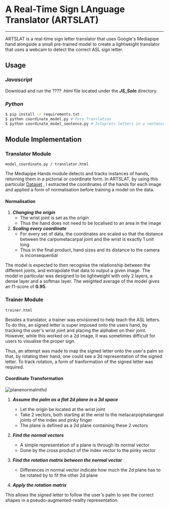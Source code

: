 A Real-Time Sign LAnguage Translator (ARTSLAT)
===
---

ARTSLAT is a real-time sign letter translator that uses Google's Mediapipe hand alongside a small pre-trained model to 
create a lightweight translator that uses a webcam to detect the correct ASL sign letter.

## **Usage**

### _Javascript_

Download and run the ???? .html file located under the **_JS_Soln_** directory.

### _Python_
``` bash
$ pip install -r requirements.txt
$ python coordinate_model.py # Pure Translation
$ python coordinate_model_sentence.py # Inteprets letters in a sentence
```


## Module Implementation

### Translator Module
```model_coordinate.py / translator.html```

The Mediapipe Hands module detects and tracks instances of hands, 
returning them in a pictorial or coordinate form. In ARTSLAT, by using this particular
[Dataset](https://www.kaggle.com/grassknoted/asl-alphabet)
, I extracted the coordinates of the hands for each image and applied a form of normalisation
before training a model on the data.

#### Normalisation
1. **_Changing the origin_**
    * The wrist joint is set as the origin
    * Thus the hand does not need to be localised to an area in the image
2. **_Scaling every coordinate_**
    * For every set of data, the coordinates are scaled so that the distance between the
    carpometacarpal joint and the wrist is exactly 1 unit long
    * Thus in the final product, hand sizes and its distance to the camera is inconsequential
    

The model is expected to then recognise the relationship between the different joints, and
extrapolate that data to output a given image. The model in particular was designed to be lightweight
with only 2 layers, a dense layer and a softmax layer. The weighted average of the model gives an f1-score
of **0.95**.

### Trainer Module
```trainer.html```

Besides a translator, a trainer was envisioned to help teach the ASL letters. To do this, an signed letter
is super imposed onto the users hand, by tracking the user's wrist joint and
placing the alphabet on their joint. However, while this worked on a 2d image, it was sometimes difficult
for users to visualise the proper sign.

Thus, an attempt was made to map the signed letter onto the user's palm so that, by rotating their hand,
one could see a 3d representation of the signed letter. To track rotation, a form of tranformation of the signed letter
was required.

#### Coordinate Transformation
![planenormalmthd](https://i.imgur.com/uUFMetr.gif)
1. **_Assume the palm as a flat 2d plane in a 3d space_**
    * Let the origin be located at the wrist joint
    * Take 2 vectors, both starting at the wrist to the metacarpophalangeal 
      joints of the index and pinky finger
    * The plane is defined as a 2d plane containing these 2 vectors
    
2. **_Find the normal vectors_**
    * A simple representation of a plane is through its normal vector
    * Done by the cross product of the index vector to the pinky vector

3. **_Find the rotation matrix between the normal vector_**
    * Differences in normal vector indicate how much the 2d plane has to be rotated by to fit the other 2d plane

4. **_Apply the rotation matrix_**

This allows the signed letter to follow the user's palm to see the correct shapes in a pseudo-augmented-reality representation.

